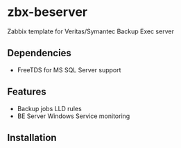 # zbx-beserver
Zabbix template for Veritas/Symantec Backup Exec server

## Dependencies
- FreeTDS for MS SQL Server support

## Features
- Backup jobs LLD rules
- BE Server Windows Service monitoring

## Installation
